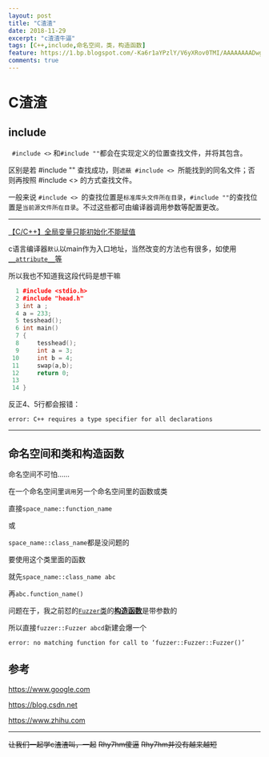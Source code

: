 ```yaml
---
layout: post
title: "C渣渣"
date: 2018-11-29
excerpt: "c渣渣牛逼"
tags: [C++,include,命名空间，类，构造函数]
feature: https://1.bp.blogspot.com/-Ka6r1aYPzlY/V6yXRov0TMI/AAAAAAAADwg/gInDERREGwUZjdiKRZ6RiPBkIVyb1_yiwCLcB/s400/main-qimg-190dd04279f58a1b8906597e71e25d0a.png
comments: true
---
```


# C渣渣 

## include

`` #include <>`` 和`` #include "" ``都会在实现定义的位置查找文件，并将其包含。

区别是若 #include "" 查找成功，则``遮蔽 #include <> ``所能找到的同名文件；否则再按照 #include <> 的方式查找文件。

一般来说 ``#include <> ``的查找位置是``标准库头文件所在目录``，`` #include "" ``的查找位置是``当前源文件所在目录``。不过这些都可由编译器调用参数等配置更改。

---
[【C/C++】全局变量只能初始化不能赋值](https://www.liuchuo.net/archives/2455)

c语言编译器``默认``以main作为入口地址，当然改变的方法也有很多，如使用[``__attribute__``](http://www.cnblogs.com/Anker/p/3462363.html)[等](https://blog.csdn.net/DLUTBruceZhang/article/details/9070679)

所以我也不知道我这段代码是想干嘛

```cpp
  1 #include <stdio.h>
  2 #include "head.h"
  3 int a ;
  4 a = 233;
  5 tesshead();
  6 int main()
  7 {   
  8     tesshead();
  9     int a = 3;
 10     int b = 4;
 11     swap(a,b);
 12     return 0;
 13 
 14 }
```

反正4、5行都会报错：

``error: C++ requires a type specifier for all declarations``


---



## 命名空间和类和构造函数

命名空间不可怕……

在一个命名空间里``调用``另一个命名空间里的函数或类

直接``space_name::function_name``

或

``space_name::class_name``都是没问题的

要使用这个类里面的函数

就先``space_name::class_name abc``

再``abc.function_name()``

问题在于，我之前怼的[``Fuzzer``类](http://llvm.org/doxygen/FuzzerLoop_8cpp_source.html)的[**构造函数**](http://www.runoob.com/cplusplus/cpp-constructor-destructor.html)是带参数的

所以直接`fuzzer::Fuzzer abcd`新建会爆一个

``error: no matching function for call to ‘fuzzer::Fuzzer::Fuzzer()’``


## 参考

https://www.google.com

https://blog.csdn.net

https://www.zhihu.com

---
~~让我们一起学c渣渣叫，一起~~
~~Rhy7hm傻逼~~
~~Rhy7hm并没有越来越短~~
